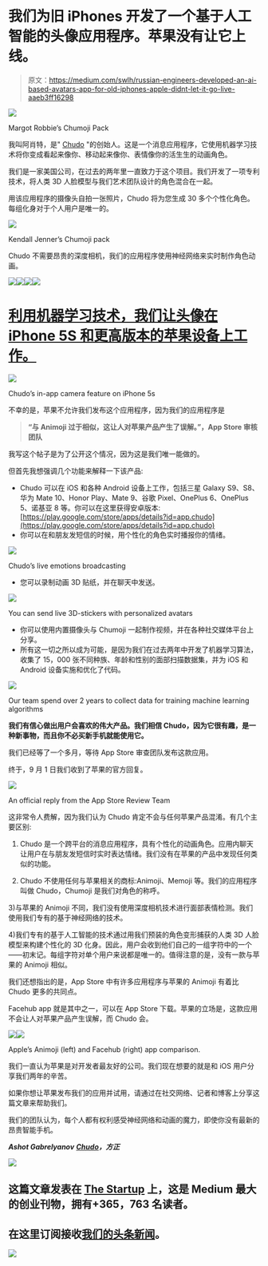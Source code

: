 # 我们为旧 iPhones 开发了一个基于人工智能的头像应用程序。苹果没有让它上线。

> 原文：<https://medium.com/swlh/russian-engineers-developed-an-ai-based-avatars-app-for-old-iphones-apple-didnt-let-it-go-live-aaeb3ff16298>

![](img/d5db7bc3011879c57e43aa6bc76e1646.png)

Margot Robbie’s Chumoji Pack

我叫阿肖特，是" [Chudo](https://chu.do/) "的创始人。这是一个消息应用程序，它使用机器学习技术将你变成看起来像你、移动起来像你、表情像你的活生生的动画角色。

我们是一家美国公司，在过去的两年里一直致力于这个项目。我们开发了一项专利技术，将人类 3D 人脸模型与我们艺术团队设计的角色混合在一起。

用该应用程序的摄像头自拍一张照片，Chudo 将为您生成 30 多个个性化角色。每组化身对于个人用户是唯一的。

![](img/b7944acbe9b79df54cf09ed9517f7793.png)

Kendall Jenner’s Chumoji pack

Chudo 不需要昂贵的深度相机，我们的应用程序使用神经网络来实时制作角色动画。

![](img/acfadc18e149de0a2483ed7b605fe40e.png)![](img/c60649a3912317047a94c1d87cb34c71.png)![](img/6051948f6e851408305446cae292691b.png)![](img/521943dc335817b6fd41d929b9b6770c.png)

# [**利用机器学习技术，我们让头像在 iPhone 5S 和更高版本的苹果设备上工作。**](https://www.youtube.com/watch?v=yjcqplnfEhs&feature=youtu.be)

![](img/8c7252285eaaa3ec3308298a9ed3416d.png)

Chudo’s in-app camera feature on iPhone 5s

不幸的是，苹果不允许我们发布这个应用程序，因为我们的应用程序是

> **“与 Animoji 过于相似，这让人对苹果产品产生了误解。”，App Store 审核团队**

我写这个帖子是为了公开这个情况，因为这是我们唯一能做的。

但首先我想强调几个功能来解释一下该产品:

*   Chudo 可以在 iOS 和各种 Android 设备上工作，包括三星 Galaxy S9、S8、华为 Mate 10、Honor Play、Mate 9、谷歌 Pixel、OnePlus 6、OnePlus 5、诺基亚 8 等。你可以在这里获得安卓版本:[https://play.google.com/store/apps/details?id=app.chudo](https://play.google.com/store/apps/details?id=app.chudo)
*   你可以在和朋友发短信的时候，用个性化的角色实时播报你的情绪。

![](img/ac16c42ef3fb606e83001af0af8923ac.png)

Chudo’s live emotions broadcasting

*   您可以录制动画 3D 贴纸，并在聊天中发送。

![](img/ff020e8840dc5c1484918406c7714e2f.png)

You can send live 3D-stickers with personalized avatars

*   你可以使用内置摄像头与 Chumoji 一起制作视频，并在各种社交媒体平台上分享。
*   所有这一切之所以成为可能，是因为我们在过去两年中开发了机器学习算法，收集了 15，000 张不同种族、年龄和性别的面部扫描数据集，并为 iOS 和 Android 设备实施和优化了代码。

![](img/ef99391333a52df5e6626dc088d91db7.png)

Our team spend over 2 years to collect data for training machine learning algorithms

**我们有信心做出用户会喜欢的伟大产品。我们相信 Chudo，因为它很有趣，是一种新事物，而且你不必买新手机就能使用它。**

我们已经等了一个多月，等待 App Store 审查团队发布这款应用。

终于，9 月 1 日我们收到了苹果的官方回复。

![](img/e087ab7229f1517a5122336330ac4cd7.png)

An official reply from the App Store Review Team

这非常令人费解，因为我们认为 Chudo 肯定不会与任何苹果产品混淆。有几个主要区别:

1) Chudo 是一个跨平台的消息应用程序，具有个性化的动画角色。应用内聊天让用户在与朋友发短信时实时表达情绪。我们没有在苹果的产品中发现任何类似的功能。

2) Chudo 不使用任何与苹果相关的商标:Animoji、Memoji 等。我们的应用程序叫做 Chudo，Chumoji 是我们对角色的称呼。

3)与苹果的 Animoji 不同，我们没有使用深度相机技术进行面部表情检测。我们使用我们专有的基于神经网络的技术。

4)我们专有的基于人工智能的技术通过用我们预装的角色变形捕获的人类 3D 人脸模型来构建个性化的 3D 化身。因此，用户会收到他们自己的一组字符中的一个——初末记。每组字符对单个用户来说都是唯一的。值得注意的是，没有一款与苹果的 Animoji 相似。

我们还想指出的是，App Store 中有许多应用程序与苹果的 Animoji 有着比 Chudo 更多的共同点。

Facehub app 就是其中之一，可以在 App Store 下载。苹果的立场是，这款应用不会让人对苹果产品产生误解，而 Chudo 会。

![](img/f7fe1c7fb659efbed515c9fe99e9a823.png)![](img/12d3c1c5bf7636d15b3151d50c934316.png)

Apple’s Animoji (left) and Facehub (right) app comparison.

我们一直认为苹果是对开发者最友好的公司。我们现在想要的就是和 iOS 用户分享我们两年的辛苦。

如果你想让苹果发布我们的应用并试用，请通过在社交网络、记者和博客上分享这篇文章来帮助我们。

我们的团队认为，每个人都有权利感受神经网络和动画的魔力，即使你没有最新的昂贵智能手机。

***Ashot Gabrelyanov*** [***Chudo***](https://chu.do/)***，方正***

[![](img/308a8d84fb9b2fab43d66c117fcc4bb4.png)](https://medium.com/swlh)

## 这篇文章发表在 [The Startup](https://medium.com/swlh) 上，这是 Medium 最大的创业刊物，拥有+365，763 名读者。

## 在这里订阅接收[我们的头条新闻](http://growthsupply.com/the-startup-newsletter/)。

[![](img/b0164736ea17a63403e660de5dedf91a.png)](https://medium.com/swlh)